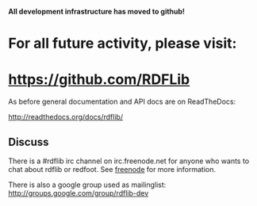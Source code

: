 **All development infrastructure has moved to github!**

# For all future activity, please visit: #

# https://github.com/RDFLib #

As before general documentation and API docs are on ReadTheDocs:

http://readthedocs.org/docs/rdflib/

## Discuss ##

There is a #rdflib irc channel on irc.freenode.net for anyone who wants to chat about rdflib or redfoot. See [freenode](http://freenode.net/) for more information.

There is also a google group used as mailinglist: http://groups.google.com/group/rdflib-dev

